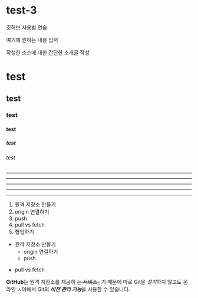 # test-3

깃허브 사용법 연습

여기에 원하는 내용 입력

작성한 소스에 대한 간단한 소개글 작성

# test
## test
### test
#### test
##### test
###### test


---
-------
***
******
* * *

1. 원격 저장소 만들기
2. origin 연결하기
3. push
4. pull vs fetch
5. 협업하기

- 원격 저장소 만들기
  + origin 연결하기
  - push
* pull vs fetch

**GitHub**는 원격 저장소를 제공하 ~~는 서비스_~~ 기 때문에
따로 Git을 *설치*하지 않고도
온라인 ㅅ아에서 Git의 ***비전 관리 기능***을 사용할 수 있습니다.
